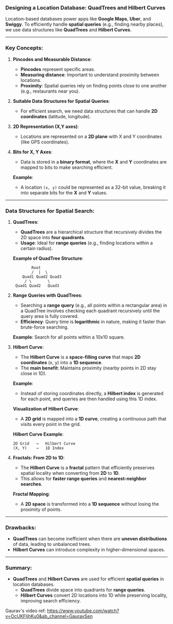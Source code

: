 ### **Designing a Location Database: QuadTrees and Hilbert Curves**

Location-based databases power apps like **Google Maps**, **Uber**, and **Swiggy**. To efficiently handle **spatial queries** (e.g., finding nearby places), we use data structures like **QuadTrees** and **Hilbert Curves**.

---

### **Key Concepts**:

1. **Pincodes and Measurable Distance**:
   - **Pincodes** represent specific areas.
   - **Measuring distance**: Important to understand proximity between locations.
   - **Proximity**: Spatial queries rely on finding points close to one another (e.g., restaurants near you).

2. **Suitable Data Structures for Spatial Queries**:
   - For efficient search, we need data structures that can handle **2D coordinates** (latitude, longitude).
   
3. **2D Representation (X,Y axes)**:
   - Locations are represented on a **2D plane** with X and Y coordinates (like GPS coordinates).

4. **Bits for X, Y Axes**:
   - Data is stored in a **binary format**, where the **X** and **Y** coordinates are mapped to bits to make searching efficient.
   
   **Example**:
   - A location `(x, y)` could be represented as a 32-bit value, breaking it into separate bits for the **X** and **Y** values.

---

### **Data Structures for Spatial Search**:

1. **QuadTrees**:
   - **QuadTrees** are a hierarchical structure that recursively divides the 2D space into **four quadrants**.
   - **Usage**: Ideal for **range queries** (e.g., finding locations within a certain radius).
   
   **Example of QuadTree Structure**:
   ```
           Root
           /  |  \
       Quad1 Quad2 Quad3
        / \       \
    Quad1 Quad2   Quad3
   ```

2. **Range Queries with QuadTrees**:
   - Searching a **range query** (e.g., all points within a rectangular area) in a QuadTree involves checking each quadrant recursively until the query area is fully covered.
   - **Efficiency**: Query time is **logarithmic** in nature, making it faster than brute-force searching.

   **Example**: Search for all points within a 10x10 square.

3. **Hilbert Curve**:
   - The **Hilbert Curve** is a **space-filling curve** that maps **2D coordinates** (x, y) into a **1D sequence**.
   - The **main benefit**: Maintains proximity (nearby points in 2D stay close in 1D).
   
   **Example**:
   - Instead of storing coordinates directly, a **Hilbert index** is generated for each point, and queries are then handled using this 1D index.
   
   **Visualization of Hilbert Curve**:
   - A **2D grid** is mapped into a **1D curve**, creating a continuous path that visits every point in the grid.

   **Hilbert Curve Example**:
   ```
   2D Grid   →   Hilbert Curve
   (X, Y)    →   1D Index
   ```

4. **Fractals: From 2D to 1D**:
   - The **Hilbert Curve** is a **fractal** pattern that efficiently preserves spatial locality when converting from **2D** to **1D**.
   - This allows for **faster range queries** and **nearest-neighbor searches**.

   **Fractal Mapping**:
   - A **2D space** is transformed into a **1D sequence** without losing the proximity of points.

---

### **Drawbacks**:
- **QuadTrees** can become inefficient when there are **uneven distributions** of data, leading to unbalanced trees.
- **Hilbert Curves** can introduce complexity in higher-dimensional spaces.

---

### **Summary**:
- **QuadTrees** and **Hilbert Curves** are used for efficient **spatial queries** in location databases.
  - **QuadTrees** divide space into quadrants for **range queries**.
  - **Hilbert Curves** convert 2D locations into 1D while preserving locality, improving search efficiency.

Gaurav's video ref: https://www.youtube.com/watch?v=OcUKFIjhKu0&ab_channel=GauravSen 
